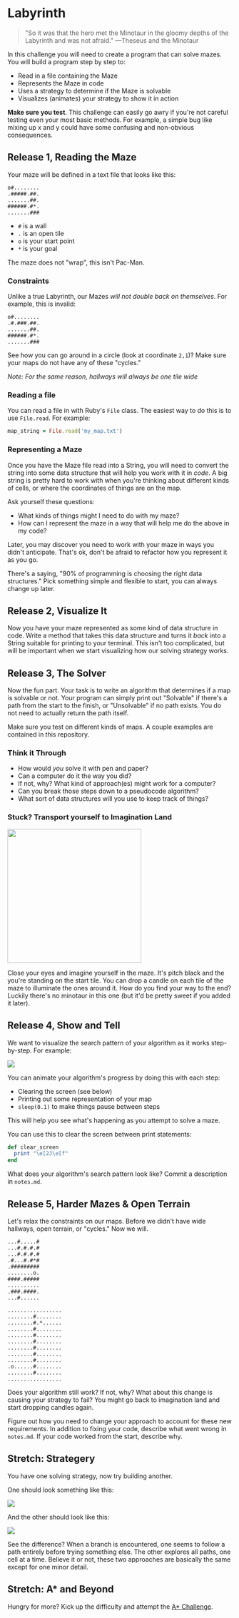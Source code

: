 # Labyrinth

> "So it was that the hero met the Minotaur in the gloomy depths of the Labyrinth and was not afraid." —Theseus and the Minotaur

In this challenge you will need to create a program that can solve mazes. You will build a program step by step to:

 * Read in a file containing the Maze
 * Represents the Maze in code
 * Uses a strategy to determine if the Maze is solvable
 * Visualizes (animates) your strategy to show it in action

**Make sure you test**. This challenge can easily go awry if you're not careful testing even your most basic methods. For example, a simple bug like mixing up x and y could have some confusing and non-obvious consequences.

## Release 1, Reading the Maze

Your maze will be defined in a text file that looks like this:

```
o#........
.#####.##.
.......##.
######.#*.
.......###
```

 * `#` is a wall
 * `.` is an open tile
 * `o` is your start point
 * `*` is your goal

The maze does not "wrap", this isn't Pac-Man.

### Constraints

Unlike a true Labyrinth, our Mazes _will not double back on themselves_. For example, this is invalid:

```
o#........
.#.###.##.
.......##.
######.#*.
.......###
```

See how you can go around in a circle (look at coordinate `2,1`)? Make sure your maps do not have any of these "cycles."

_Note: For the same reason, hallways will always be one tile wide_

### Reading a file

You can read a file in with Ruby's `File` class. The easiest way to do this is to use `File.read`. For example:

```ruby
map_string = File.read('my_map.txt')
```

### Representing a Maze

Once you have the Maze file read into a String, you will need to convert the string into some data structure that will help you work with it in _code_. A big string is pretty hard to work with when you're thinking about different kinds of cells, or where the coordinates of things are on the map.

Ask yourself these questions:

 * What kinds of things might I need to do with my maze?
 * How can I represent the maze in a way that will help me do the above in my code?

Later, you may discover you need to work with your maze in ways you didn't anticipate. That's ok, don't be afraid to refactor how you represent it as you go.

There's a saying, "90% of programming is choosing the right data structures." Pick something simple and flexible to start, you can always change up later.

## Release 2, Visualize It

Now you have your maze represented as some kind of data structure in code. Write a method that takes this data structure and turns it _back_ into a String suitable for printing to your terminal. This isn't too complicated, but will be important when we start visualizing how our solving strategy works.

## Release 3, The Solver

Now the fun part. Your task is to write an algorithm that determines if a map is solvable or not. Your program can simply print out "Solvable" if there's a path from the start to the finish, or "Unsolvable" if no path exists. You do not need to actually return the path itself.

Make sure you test on different kinds of maps. A couple examples are contained in this repository.

### Think it Through

* How would _you_ solve it with pen and paper?
* Can a computer do it the way you did?
* If not, why? What kind of approach(es) might work for a computer?
* Can you break those steps down to a pseudocode algorithm?
* What sort of data structures will you use to keep track of things?

### Stuck? Transport yourself to Imagination Land

<img src='assets/imagine.gif' width='300px'>

Close your eyes and imagine yourself in the maze. It's pitch black and the you're standing on the start tile. You can drop a candle on each tile of the maze to illuminate the ones around it. How do you find your way to the end? Luckily there's no minotaur in this one (but it'd be pretty sweet if you added it later).


## Release 4, Show and Tell

We want to visualize the search pattern of your algorithm as it works step-by-step. For example:

![](assets/dfs.gif)

You can animate your algorithm's progress by doing this with each step:

 * Clearing the screen (see below)
 * Printing out some representation of your map
 * `sleep(0.1)` to make things pause between steps

This will help you see what's happening as you attempt to solve a maze.

You can use this to clear the screen between print statements:

```ruby
def clear_screen
  print "\e[2J\e[f"
end
```

What does your algorithm's search pattern look like? Commit a description in `notes.md`.


## Release 5, Harder Mazes & Open Terrain

Let's relax the constraints on our maps. Before we didn't have wide hallways, open terrain, or "cycles." Now we will.

```
...#.....#
...#.#.#.#
...#.#.#.#
.#...#.#*#
.#########
........o.
####.#####
..........
.###.####.
...#......
```


```
.................
........#........
........#.*......
........#........
........#........
........#........
........#........
........#........
........#........
.o......#........
........#........
.................
```

Does your algorithm still work? If not, why? What about this change is causing your strategy to fail? You might go back to imagination land and start dropping candles again.

Figure out how you need to change your approach to account for these new requirements. In addition to fixing your code, describe what went wrong in `notes.md`. If your code worked from the start, describe why.

## Stretch: Strategery
You have one solving strategy, now try building another.

One should look something like this:

![](assets/dfs.gif)

And the other should look like this:

![](assets/bfs.gif)

See the difference? When a branch is encountered, one seems to follow a path entirely before trying something else. The other explores all paths, one cell at a time. Believe it or not, these two approaches are basically the same except for one minor detail.

## Stretch: A* and Beyond

Hungry for more? Kick up the difficulty and attempt the [A* Challenge](../../../a-star-challenge).
